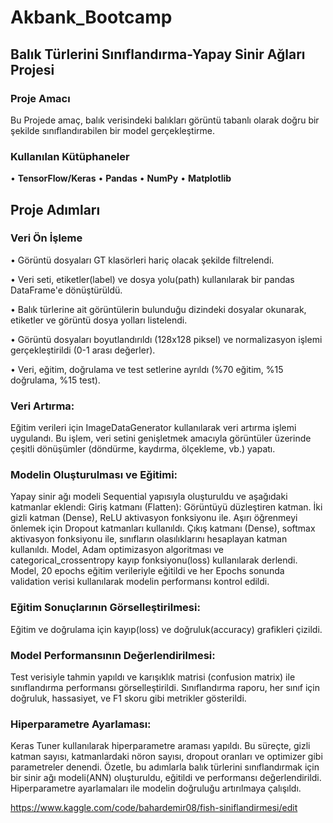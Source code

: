 # Akbank_Bootcamp

## Balık Türlerini Sınıflandırma-Yapay Sinir Ağları Projesi

### Proje Amacı
Bu Projede amaç, balık verisindeki balıkları görüntü tabanlı olarak doğru bir şekilde sınıflandırabilen bir model gerçekleştirme.

### Kullanılan Kütüphaneler
• **TensorFlow/Keras**
• **Pandas**
• **NumPy**
• **Matplotlib**

## Proje Adımları
### Veri Ön İşleme
  • Görüntü dosyaları GT klasörleri hariç olacak şekilde filtrelendi.  
  
  • Veri seti, etiketler(label) ve dosya yolu(path) kullanılarak bir pandas DataFrame'e dönüştürüldü.    
  
  • Balık türlerine ait görüntülerin bulunduğu dizindeki dosyalar okunarak, etiketler ve görüntü dosya yolları listelendi.  
  
  • Görüntü dosyaları boyutlandırıldı (128x128 piksel) ve normalizasyon işlemi gerçekleştirildi (0-1 arası değerler).  
  
  • Veri, eğitim, doğrulama ve test setlerine ayrıldı (%70 eğitim, %15 doğrulama, %15 test).  
  

### Veri Artırma:
Eğitim verileri için ImageDataGenerator kullanılarak veri artırma işlemi uygulandı. Bu işlem, veri setini genişletmek amacıyla görüntüler üzerinde çeşitli dönüşümler (döndürme, kaydırma, ölçekleme, vb.) yapatı.

### **Modelin Oluşturulması ve Eğitimi:**

Yapay sinir ağı modeli Sequential yapısıyla oluşturuldu ve aşağıdaki katmanlar eklendi:
Giriş katmanı (Flatten): Görüntüyü düzleştiren katman.
İki gizli katman (Dense), ReLU aktivasyon fonksiyonu ile. Aşırı öğrenmeyi önlemek için Dropout katmanları kullanıldı.
Çıkış katmanı (Dense), softmax aktivasyon fonksiyonu ile, sınıfların olasılıklarını hesaplayan katman kullanıldı.
Model, Adam optimizasyon algoritması ve categorical_crossentropy kayıp fonksiyonu(loss) kullanılarak derlendi.
Model, 20 epochs eğitim verileriyle eğitildi ve her Epochs sonunda validation verisi kullanılarak modelin performansı kontrol edildi.

### **Eğitim Sonuçlarının Görselleştirilmesi:**
Eğitim ve doğrulama için kayıp(loss) ve doğruluk(accuracy) grafikleri çizildi.

### **Model Performansının Değerlendirilmesi:**
Test verisiyle tahmin yapıldı ve karışıklık matrisi (confusion matrix) ile sınıflandırma performansı görselleştirildi.
Sınıflandırma raporu, her sınıf için doğruluk, hassasiyet, ve F1 skoru gibi metrikler gösterildi.

### **Hiperparametre Ayarlaması:**
Keras Tuner kullanılarak hiperparametre araması yapıldı. Bu süreçte, gizli katman sayısı, katmanlardaki nöron sayısı, dropout oranları ve optimizer gibi parametreler denendi.
Özetle, bu adımlarla balık türlerini sınıflandırmak için bir sinir ağı modeli(ANN) oluşturuldu, eğitildi ve performansı değerlendirildi. Hiperparametre ayarlamaları ile modelin doğruluğu artırılmaya çalışıldı.

https://www.kaggle.com/code/bahardemir08/fish-siniflandirmesi/edit
